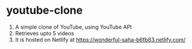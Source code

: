 # youtube-clone
1. A simple clone of YouTube, using YouTube API
2. Retrieves upto 5 videos
3. It is hosted on Netlify at https://wonderful-saha-b6fb83.netlify.com/
